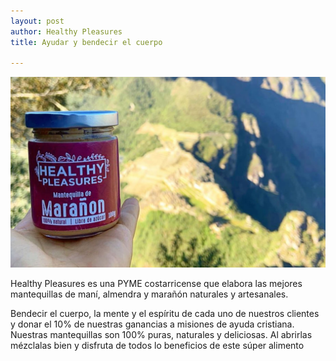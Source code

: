 ```yaml
---
layout: post
author: Healthy Pleasures
title: Ayudar y bendecir el cuerpo

---
```

![](/images/PORTADA_prueba3-1.jpg)

Healthy Pleasures es una PYME costarricense que elabora las mejores mantequillas de maní, almendra y marañón naturales y artesanales.  
  
Bendecir el cuerpo, la mente y el espíritu de cada uno de nuestros clientes y donar el 10% de nuestras ganancias a misiones de ayuda cristiana.  
Nuestras mantequillas son 100% puras, naturales y deliciosas. Al abrirlas mézclalas bien y disfruta de todos lo beneficios de este súper alimento
